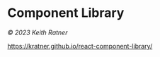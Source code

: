 # Component Library

_&copy; 2023 Keith Ratner_

https://kratner.github.io/react-component-library/
